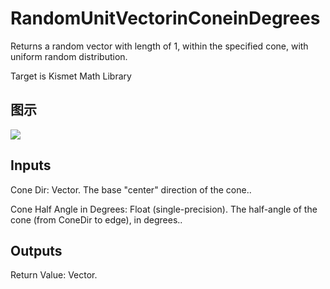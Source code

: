 # RandomUnitVectorinConeinDegrees

Returns a random vector with length of 1, within the specified cone, with uniform random distribution.

Target is Kismet Math Library

## 图示

![]($-20221218-19540333.png)

## Inputs

Cone Dir: Vector. The base "center" direction of the cone..

Cone Half Angle in Degrees: Float (single-precision). The half-angle of the cone (from ConeDir to edge), in degrees..  

## Outputs

Return Value: Vector.


